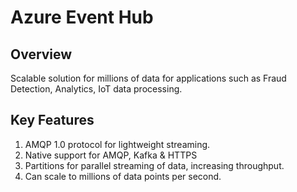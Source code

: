 # Azure Event Hub

## Overview
Scalable solution for millions of data for applications such as Fraud Detection, Analytics, IoT data processing. 

## Key Features
1. AMQP 1.0 protocol for lightweight streaming.
2. Native support for AMQP, Kafka & HTTPS
3. Partitions for parallel streaming of data, increasing throughput.
4. Can scale to millions of data points per second.
